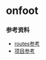 # onfoot

### 参考资料
- [routes参考](https://juejin.im/post/5cab73325188251b1542f974)
- [项目参考](https://github.com/blankapp/fish_redux_example)


